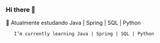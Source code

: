 ### Hi there 👋

🌱 Atualmente estudando Java | Spring | SQL | Python

       I’m currently learning Java | Spring | SQL | Python
<!--
**PedroCarpe/PedroCarpe** is a ✨ _special_ ✨ repository because its `README.md` (this file) appears on your GitHub profile.
